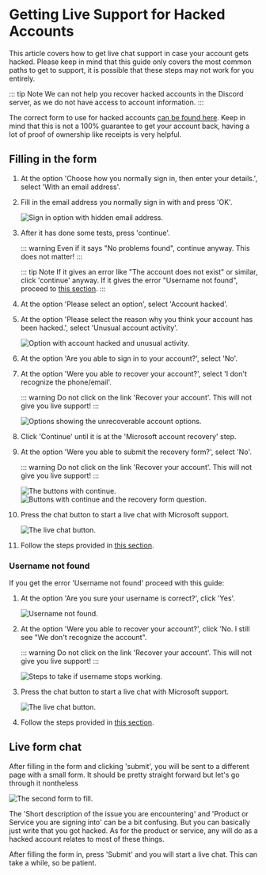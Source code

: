 # Getting Live Support for Hacked Accounts

This article covers how to get live chat support in case your account gets hacked.
Please keep in mind that this guide only covers the most common paths to get to support, it is possible that these steps may not work for you entirely.

::: tip Note
We can not help you recover hacked accounts in the Discord server, as we do not have access to account information.
:::

The correct form to use for hacked accounts [can be found here](https://support.microsoft.com/en-us/home/contact?linkquery=I%20think%20my%20Microsoft%20account%20has%20been%20hacked).
Keep in mind that this is not a 100% guarantee to get your account back, having a lot of proof of ownership like receipts is very helpful.

## Filling in the form

1. At the option 'Choose how you normally sign in, then enter your details.', select 'With an email address'.
2. Fill in the email address you normally sign in with and press 'OK'.

    ![Sign in option with hidden email address.](./img/hacked-accounts/sign-in-option.png)

3. After it has done some tests, press 'continue'.

    ::: warning
    Even if it says "No problems found", continue anyway. This does not matter!
    :::

    ::: tip Note
    If it gives an error like "The account does not exist" or similar, click 'continue' anyway.
    If it gives the error "Username not found", proceed to [this section](#username-not-found).
    :::

4. At the option 'Please select an option', select 'Account hacked'.
5. At the option 'Please select the reason why you think your account has been hacked.', select 'Unusual account activity'.

    ![Option with account hacked and unusual activity.](./img/hacked-accounts/unusual-activity.png)

6. At the option 'Are you able to sign in to your account?', select 'No'.
7. At the option 'Were you able to recover your account?', select 'I don't recognize the phone/email'.

    ::: warning
    Do not click on the link 'Recover your account'. This will not give you live support!
    :::

    ![Options showing the unrecoverable account options.](./img/hacked-accounts/cannot-sign-in.png)

8. Click 'Continue' until it is at the 'Microsoft account recovery' step.
9. At the option 'Were you able to submit the recovery form?', select 'No'.

    ::: warning
    Do not click on the link 'Recover your account'. This will not give you live support!
    :::

    ![The buttons with continue.](./img/hacked-accounts/continue-part1.png)
    ![Buttons with continue and the recovery form question.](./img/hacked-accounts/continue-part2.png)

10. Press the chat button to start a live chat with Microsoft support.

    ![The live chat button.](./img/hacked-accounts/starting-chat.png)

11. Follow the steps provided in [this section](#live-form-chat).

### Username not found

If you get the error 'Username not found' proceed with this guide:

1. At the option 'Are you sure your username is correct?', click 'Yes'.

    ![Username not found.](./img/hacked-accounts/username-not-found.png)

2. At the option 'Were you able to recover your account?', click 'No. I still see "We don't recognize the account".

    ::: warning
    Do not click on the link 'Recover your account'. This will not give you live support!
    :::

    ![Steps to take if username stops working.](./img/hacked-accounts/still-no-account.png)

3. Press the chat button to start a live chat with Microsoft support.

    ![The live chat button.](./img/hacked-accounts/starting-chat.png)

4. Follow the steps provided in [this section](#live-form-chat).

## Live form chat

After filling in the form and clicking 'submit', you will be sent to a different page with a small form.
It should be pretty straight forward but let's go through it nontheless

![The second form to fill.](./img/hacked-accounts/second-form.png)

The 'Short description of the issue you are encountering' and 'Product or Service you are signing into' can be a bit confusing.
But you can basically just write that you got hacked. As for the product or service, any will do as a hacked account relates to most of these things.

After filling the form in, press 'Submit' and you will start a live chat. This can take a while, so be patient.